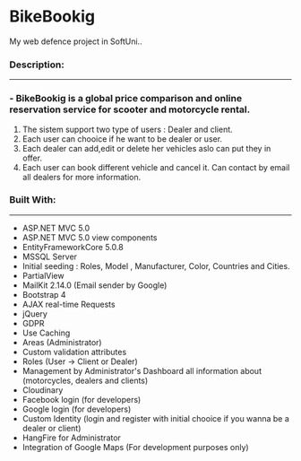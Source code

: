 <h1>BikeBookig</h1>
My web defence project in SoftUni..



<h3>Description:</h3>
<hr/>
 <h3>- BikeBookig is a global price comparison and online reservation service for scooter and motorcycle rental. </h3>
 <ol>
<li> The sistem support two type of users : Dealer and client.</li>
<li> Each user can chooice if he want to be dealer or user.</li>
<li> Each dealer can add,edit or delete her vehicles aslo can put they in offer.</li>
<li> Each user can book different vehicle and cancel it. Can contact by email all dealers for more information.</li>
</ol>




<h3>  Built With:</h3> 
<hr/>
<ul>
<li>  ASP.NET MVC 5.0</li>
<li>  ASP.NET MVC 5.0 view components</li>
<li>  EntityFrameworkCore 5.0.8</li>
<li>  MSSQL Server</li>
<li>  Initial seeding : Roles, Model , Manufacturer, Color, Countries and Cities.</li>
<li>  PartialView</li>
<li>  MailKit 2.14.0 (Email sender by Google)</li>
<li>  Bootstrap 4</li>
<li>  AJAX real-time Requests</li>
<li>  jQuery </li>
<li>  GDPR</li>
<li>  Use Caching</li>
<li>  Areas (Administrator)</li>
<li>  Custom validation attributes</li>
<li>  Roles (User -> Client or Dealer)</li>
<li>  Management by Administrator's Dashboard all information about (motorcycles, dealers and clients)</li>
<li>  Cloudinary</li>
<li>  Facebook login (for developers)</li>
<li>  Google login (for developers)</li>
<li>  Custom Identity (login and register with initial chooice if you wanna be a dealer or client)</li>
<li>  HangFire for Administrator</li>
<li>  Integration of Google Maps (For development purposes only)</li>
</ul>






